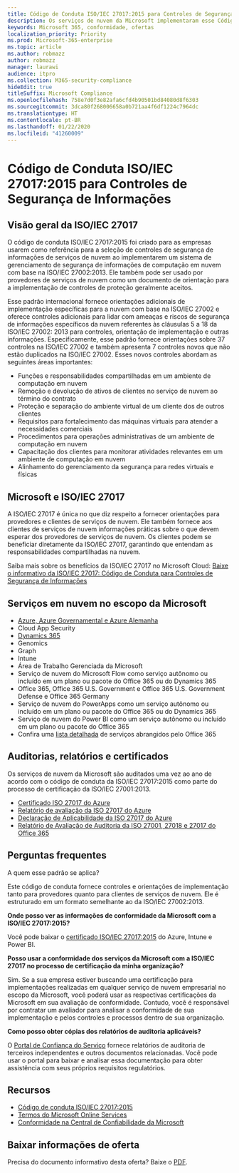 ```yaml
---
title: Código de Conduta ISO/IEC 27017:2015 para Controles de Segurança de Informações
description: Os serviços de nuvem da Microsoft implementaram esse Código de Conduta para Controles de Segurança de Informações.
keywords: Microsoft 365, conformidade, ofertas
localization_priority: Priority
ms.prod: Microsoft-365-enterprise
ms.topic: article
ms.author: robmazz
author: robmazz
manager: laurawi
audience: itpro
ms.collection: M365-security-compliance
hideEdit: true
titleSuffix: Microsoft Compliance
ms.openlocfilehash: 758e7d0f3e82afa6cfd4b90501bd84080d8f6303
ms.sourcegitcommit: 3dca80f268006658a0b721aa4f6df1224c7964dc
ms.translationtype: HT
ms.contentlocale: pt-BR
ms.lasthandoff: 01/22/2020
ms.locfileid: "41260009"
---
```

# <a name="isoiec-270172015-code-of-practice-for-information-security-controls"></a>Código de Conduta ISO/IEC 27017:2015 para Controles de Segurança de Informações

## <a name="iso-iec-27017-overview"></a>Visão geral da ISO/IEC 27017

O código de conduta ISO/IEC 27017:2015 foi criado para as empresas usarem como referência para a seleção de controles de segurança de informações de serviços de nuvem ao implementarem um sistema de gerenciamento de segurança de informações de computação em nuvem com base na ISO/IEC 27002:2013. Ele também pode ser usado por provedores de serviços de nuvem como um documento de orientação para a implementação de controles de proteção geralmente aceitos.

Esse padrão internacional fornece orientações adicionais de implementação específicas para a nuvem com base na ISO/IEC 27002 e oferece controles adicionais para lidar com ameaças e riscos de segurança de informações específicos da nuvem referentes às cláusulas 5 a 18 da ISO/IEC 27002: 2013 para controles, orientação de implementação e outras informações. Especificamente, esse padrão fornece orientações sobre 37 controles na ISO/IEC 27002 e também apresenta 7 controles novos que não estão duplicados na ISO/IEC 27002. Esses novos controles abordam as seguintes áreas importantes:

- Funções e responsabilidades compartilhadas em um ambiente de computação em nuvem
- Remoção e devolução de ativos de clientes no serviço de nuvem ao término do contrato
- Proteção e separação do ambiente virtual de um cliente dos de outros clientes
- Requisitos para fortalecimento das máquinas virtuais para atender a necessidades comerciais
- Procedimentos para operações administrativas de um ambiente de computação em nuvem
- Capacitação dos clientes para monitorar atividades relevantes em um ambiente de computação em nuvem
- Alinhamento do gerenciamento da segurança para redes virtuais e físicas

## <a name="microsoft-and-isoiec-27017"></a>Microsoft e ISO/IEC 27017

A ISO/IEC 27017 é única no que diz respeito a fornecer orientações para provedores e clientes de serviços de nuvem. Ele também fornece aos clientes de serviços de nuvem informações práticas sobre o que devem esperar dos provedores de serviços de nuvem. Os clientes podem se beneficiar diretamente da ISO/IEC 27017, garantindo que entendam as responsabilidades compartilhadas na nuvem.

Saiba mais sobre os benefícios da ISO/IEC 27017 no Microsoft Cloud: [Baixe o informativo da ISO/IEC 27017: Código de Conduta para Controles de Segurança de Informações](https://aka.ms/iso27017-backgrounder)

## <a name="microsoft-in-scope-cloud-services"></a>Serviços em nuvem no escopo da Microsoft

- [Azure, Azure Governamental e Azure Alemanha](https://aka.ms/AzureCompliance)
- Cloud App Security
- [Dynamics 365](https://aka.ms/d365-compliance-list)
- Genomics
- Graph
- Intune
- Área de Trabalho Gerenciada da Microsoft
- Serviço de nuvem do Microsoft Flow como serviço autônomo ou incluído em um plano ou pacote do Office 365 ou do Dynamics 365
- Office 365, Office 365 U.S. Government e Office 365 U.S. Government Defense e Office 365 Germany
- Serviço de nuvem do PowerApps como um serviço autônomo ou incluído em um plano ou pacote do Office 365 ou do Dynamics 365
- Serviço de nuvem do Power BI como um serviço autônomo ou incluído em um plano ou pacote do Office 365
- Confira uma [lista detalhada](https://go.microsoft.com/fwlink/p/?linkid=2077751) de serviços abrangidos pelo Office 365

## <a name="audits-reports-and-certificates"></a>Auditorias, relatórios e certificados

Os serviços de nuvem da Microsoft são auditados uma vez ao ano de acordo com o código de conduta da ISO/IEC 27017:2015 como parte do processo de certificação da ISO/IEC 27001:2013.

- [Certificado ISO 27017 do Azure](https://go.microsoft.com/fwlink/p/?linkid=2078005)
- [Relatório de avaliação da ISO 27017 do Azure](https://go.microsoft.com/fwlink/p/?linkid=2078010)
- [Declaração de Aplicabilidade da ISO 27017 do Azure](https://aka.ms/AzureISO27017StatementofApplicability)
- [Relatório de Avaliação de Auditoria da ISO 27001, 27018 e 27017 do Office 365](https://aka.ms/o365isoreport)

## <a name="frequently-asked-questions"></a>Perguntas frequentes

A quem esse padrão se aplica?

Este código de conduta fornece controles e orientações de implementação tanto para provedores quanto para clientes de serviços de nuvem. Ele é estruturado em um formato semelhante ao da ISO/IEC 27002:2013.

**Onde posso ver as informações de conformidade da Microsoft com a ISO/IEC 27017:2015?**

Você pode baixar o [certificado ISO/IEC 27017:2015](https://aka.ms/azureiso27017) do Azure, Intune e Power BI.

**Posso usar a conformidade dos serviços da Microsoft com a ISO/IEC 27017 no processo de certificação da minha organização?**

Sim. Se a sua empresa estiver buscando uma certificação para implementações realizadas em qualquer serviço de nuvem empresarial no escopo da Microsoft, você poderá usar as respectivas certificações da Microsoft em sua avaliação de conformidade. Contudo, você é responsável por contratar um avaliador para analisar a conformidade de sua implementação e pelos controles e processos dentro de sua organização.

**Como posso obter cópias dos relatórios de auditoria aplicáveis?**

O [Portal de Confiança do Serviço](https://aka.ms/stphelp) fornece relatórios de auditoria de terceiros independentes e outros documentos relacionadas. Você pode usar o portal para baixar e analisar essa documentação para obter assistência com seus próprios requisitos regulatórios.

## <a name="resources"></a>Recursos

- [Código de conduta ISO/IEC 27017:2015](https://www.iso.org/iso/iso_catalogue/catalogue_tc/catalogue_detail.htm?csnumber=43757)
- [Termos do Microsoft Online Services](https://aka.ms/Online-Services-Terms)
- [Conformidade na Central de Confiabilidade da Microsoft](https://www.microsoft.com/trust-center/compliance/compliance-overview)

## <a name="download-the-offering-backgrounder"></a>Baixar informações de oferta

Precisa do documento informativo desta oferta? Baixe o [PDF](https://download.microsoft.com/download/7/7/9/7799D02B-A97A-48E0-A057-C19DD543BB24/ISO-IEC-27017_backgrounder.pdf).
